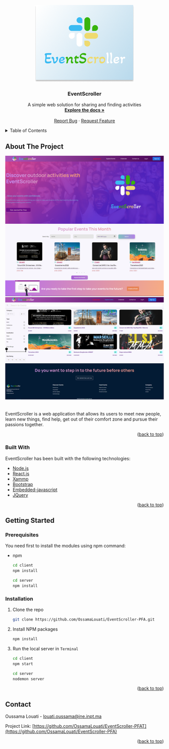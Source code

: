<div id="top"></div>





<!-- PROJECT LOGO -->
<br />
<div align="center">
  <a href="https://github.com/OssamaLouati/EventScroller-PFA">
    <img src="./client/src/assets/project/logo.png" alt="Logo" >
  </a>

  <h3 align="center">EventScroller</h3>

  <p align="center">
    A simple web solution for sharing and finding activities
    <br />
    <a href="https://github.com/OssamaLouati/EventScroller-PFA"><strong>Explore the docs »</strong></a>
    <br />
    <br />
    <a href="https://github.com/OssamaLouati/EventScroller-PFA/issues">Report Bug</a>
    ·
    <a href="https://github.com/OssamaLouati/EventScroller-PFA/issues">Request Feature</a>
  </p>
</div>



<!-- TABLE OF CONTENTS -->
<details>
  <summary>Table of Contents</summary>
  <ol>
    <li>
      <a href="#about-the-project">About The Project</a>
      <ul>
        <li><a href="#built-with">Built With</a></li>
      </ul>
    </li>
    <li>
      <a href="#getting-started">Getting Started</a>
      <ul>
        <li><a href="#prerequisites">Prerequisites</a></li>
        <li><a href="#installation">Installation</a></li>
      </ul>
    </li>
  </ol>
</details>



<!-- ABOUT THE PROJECT -->
## About The Project

<div align="center">
  <a href="https://github.com/OssamaLouati/EventScroller-PFA">
    <img src="./client/src/assets/project/landing.PNG" alt="Logo">
    <img src="./client/src/assets/project/slider.PNG" alt="Logo">
    <img src="./client/src/assets/project/filtrage.PNG" alt="Logo">
    <img src="./client/src/assets/project/footer.PNG" alt="Logo">
  </a>
</div>  
<br>
<br>
EventScroller is a web application that allows its users to meet new people, learn new things, find help, get out of their comfort zone and pursue their passions together.

<p align="right">(<a href="#top">back to top</a>)</p>



### Built With

EventScroller has been built with the following technologies:

* [Node.js](https://nodejs.org/)
* [React.js](https://reactjs.org/)
* [Xammp](https://www.apachefriends.org/fr/index.html)
* [Bootstrap](https://getbootstrap.com)
* [Embedded-javascript](https://ejs.co/)
* [JQuery](https://jquery.com)

<p align="right">(<a href="#top">back to top</a>)</p>



<!-- GETTING STARTED -->
## Getting Started

### Prerequisites

You need first to install the modules using npm command:
* npm
  ```sh
  cd client
  npm install
  ```
  ```sh
  cd server
  npm install
  ```
  

### Installation



1. Clone the repo
   ```sh
   git clone https://github.com/OssamaLouati/EventScroller-PFA.git
   ```
2. Install NPM packages
   ```sh
   npm install
   ```
4. Run the local server in `Terminal`
   ```cmd
   cd client
   npm start
   ```
   ```cmd
   cd server
   nodemon server
   ```

<p align="right">(<a href="#top">back to top</a>)</p>







<!-- CONTACT -->
## Contact

Oussama Louati - louati.oussama@ine.inpt.ma

Project Link: [https://github.com/OssamaLouati/EventScroller-PFAT](https://github.com/OssamaLouati/EventScroller-PFA)

<p align="right">(<a href="#top">back to top</a>)</p>

